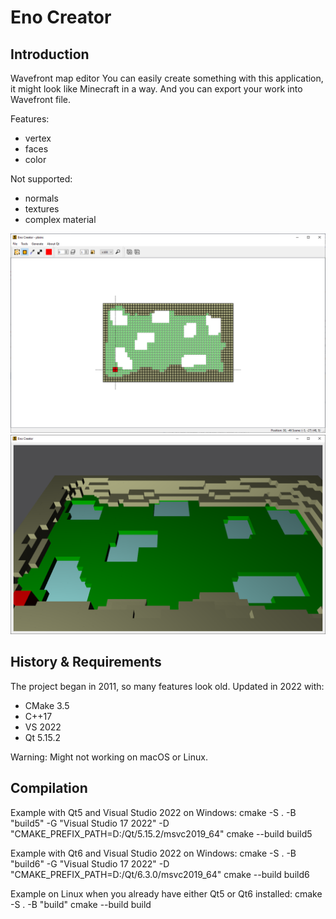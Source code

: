 # Eno Creator

## Introduction

Wavefront map editor
You can easily create something with this application, it might look like Minecraft in a way.
And you can export your work into Wavefront file.

Features:
- vertex
- faces
- color

Not supported:
- normals
- textures
- complex material

![Interface](sample/preview.png)
![OpenGL preview](sample/preview-opengl.png)

## History & Requirements

The project began in 2011, so many features look old.
Updated in 2022 with:
- CMake 3.5
- C++17
- VS 2022
- Qt 5.15.2

Warning: Might not working on macOS or Linux.

## Compilation

Example with Qt5 and Visual Studio 2022 on Windows:
cmake -S . -B "build5" -G "Visual Studio 17 2022" -D "CMAKE_PREFIX_PATH=D:/Qt/5.15.2/msvc2019_64"
cmake --build build5

Example with Qt6 and Visual Studio 2022 on Windows:
cmake -S . -B "build6" -G "Visual Studio 17 2022" -D "CMAKE_PREFIX_PATH=D:/Qt/6.3.0/msvc2019_64"
cmake --build build6

Example on Linux when you already have either Qt5 or Qt6 installed:
cmake -S . -B "build"
cmake --build build
